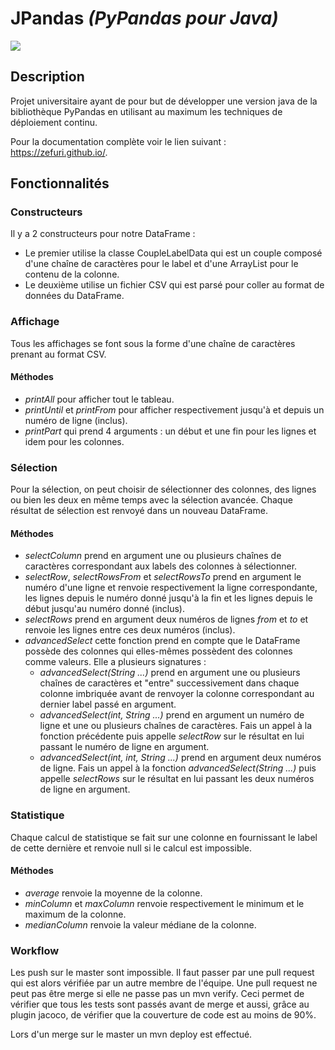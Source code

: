 # JPandas _(PyPandas pour Java)_
![](https://github.com/Quentindmrq/DevopsPandas/workflows/Tests/badge.svg)

## Description
Projet universitaire ayant de pour but de développer une version java de la bibliothèque PyPandas en utilisant
au maximum les techniques de déploiement continu.

Pour la documentation complète voir le lien suivant : https://zefuri.github.io/.

## Fonctionnalités

### Constructeurs
Il y a 2 constructeurs pour notre DataFrame :
* Le premier utilise la classe CoupleLabelData qui est un couple composé d'une chaîne de caractères pour le label et d'une ArrayList pour le contenu de la colonne.
* Le deuxième utilise un fichier CSV qui est parsé pour coller au format de données du DataFrame.

### Affichage
Tous les affichages se font sous la forme d'une chaîne de caractères prenant au format CSV.

#### Méthodes
* *printAll* pour afficher tout le tableau.
* *printUntil* et *printFrom* pour afficher respectivement jusqu'à et depuis un numéro de ligne (inclus).
* *printPart* qui prend 4 arguments : un début et une fin pour les lignes et idem pour les colonnes.

### Sélection
Pour la sélection, on peut choisir de sélectionner des colonnes, des lignes ou bien les deux en même temps avec la sélection avancée.
Chaque résultat de sélection est renvoyé dans un nouveau DataFrame.

#### Méthodes
* *selectColumn* prend en argument une ou plusieurs chaînes de caractères correspondant aux labels des colonnes à sélectionner.
* *selectRow*, *selectRowsFrom* et *selectRowsTo* prend en argument le numéro d'une ligne et renvoie respectivement la ligne correspondante, les lignes depuis le numéro donné jusqu'à la fin et les lignes depuis le début jusqu'au numéro donné (inclus).
* *selectRows* prend en argument deux numéros de lignes *from* et *to* et renvoie les lignes entre ces deux numéros (inclus).
* *advancedSelect* cette fonction prend en compte que le DataFrame possède des colonnes qui elles-mêmes possèdent des colonnes comme valeurs. Elle a plusieurs signatures :
    * *advancedSelect(String ...)* prend en argument une ou plusieurs chaînes de caractères et "entre" successivement dans chaque colonne imbriquée avant de renvoyer la colonne correspondant au dernier label passé en argument.
    * *advancedSelect(int, String ...)* prend en argument un numéro de ligne et une ou plusieurs chaînes de caractères. Fais un appel à la fonction précédente puis appelle *selectRow* sur le résultat en lui passant le numéro de ligne en argument.
    * *advancedSelect(int, int, String ...)* prend en argument deux numéros de ligne. Fais un appel à la fonction *advancedSelect(String ...)* puis appelle *selectRows* sur le résultat en lui passant les deux numéros de ligne en argument.

### Statistique
Chaque calcul de statistique se fait sur une colonne en fournissant le label de cette dernière et renvoie null si le calcul est impossible.

#### Méthodes
* *average* renvoie la moyenne de la colonne.
* *minColumn* et *maxColumn* renvoie respectivement le minimum et le maximum de la colonne.
* *medianColumn* renvoie la valeur médiane de la colonne.


### Workflow
Les push sur le master sont impossible.
Il faut passer par une pull request qui est alors vérifiée par un autre membre de l'équipe.
Une pull request ne peut pas être merge si elle ne passe pas un mvn verify.
Ceci permet de vérifier que tous les tests sont passés avant de merge et aussi, grâce au plugin jacoco, de vérifier que la couverture de code est au moins de 90%.

Lors d'un merge sur le master un mvn deploy est effectué.